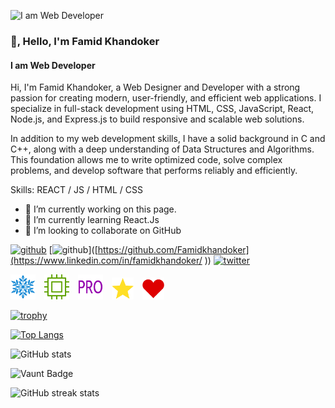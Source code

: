 ![I am Web Developer](https://media.licdn.com/dms/image/v2/D4E16AQH3KFLj4vavFQ/profile-displaybackgroundimage-shrink_350_1400/profile-displaybackgroundimage-shrink_350_1400/0/1738344094543?e=1750291200&v=beta&t=DRlCblaUU1ukraKHqnc-u7Lz462caa1XcSBYUtzHYMw)

###  👋,  Hello, I'm Famid Khandoker
#### I am Web Developer


Hi, I'm Famid Khandoker, a Web Designer and Developer with a strong passion for creating modern, user-friendly, and efficient web applications. I specialize in full-stack development using HTML, CSS, JavaScript, React, Node.js, and Express.js to build responsive and scalable web solutions.

In addition to my web development skills, I have a solid background in C and C++, along with a deep understanding of Data Structures and Algorithms. This foundation allows me to write optimized code, solve complex problems, and develop software that performs reliably and efficiently.

Skills:  REACT / JS / HTML / CSS

- 🔭 I’m currently working on this page. 
- 🌱 I’m currently learning React.Js 
- 👯 I’m looking to collaborate on GitHub 


[<img src='https://cdn.jsdelivr.net/npm/simple-icons@3.0.1/icons/github.svg' alt='github' height='40'>](https://github.com/Famidkhandoker) 
[<img src='https://cdn.jsdelivr.net/npm/simple-icons@3.0.1/icons/github.svg' alt='github' height='40'>]([https://github.com/Famidkhandoker](https://www.linkedin.com/in/famidkhandoker/ ))
[<img src='https://cdn.jsdelivr.net/npm/simple-icons@3.0.1/icons/twitter.svg' alt='twitter' height='40'>](https://twitter.com/https://x.com/famidkhandoker)  

<a href='https://archiveprogram.github.com/'><img src='https://raw.githubusercontent.com/acervenky/animated-github-badges/master/assets/acbadge.gif' width='40' height='40'></a> <a href='https://docs.github.com/en/developers'><img src='https://raw.githubusercontent.com/acervenky/animated-github-badges/master/assets/devbadge.gif' width='40' height='40'></a> <a href='https://github.com/pricing'><img src='https://raw.githubusercontent.com/acervenky/animated-github-badges/master/assets/pro.gif' width='40' height='40'></a> <a href='https://stars.github.com/'><img src='https://raw.githubusercontent.com/acervenky/animated-github-badges/master/assets/starbadge.gif' width='35' height='35'></a> <a href='https://docs.github.com/en/github/supporting-the-open-source-community-with-github-sponsors'><img src='https://raw.githubusercontent.com/acervenky/animated-github-badges/master/assets/sponsorbadge.gif' width='35' height='35'></a> 

[![trophy](https://github-profile-trophy.vercel.app/?username=Famidkhandoker)](https://github.com/ryo-ma/github-profile-trophy)

[![Top Langs](https://github-readme-stats.vercel.app/api/top-langs/?username=Famidkhandoker)](https://github.com/anuraghazra/github-readme-stats)

![GitHub stats](https://github-readme-stats.vercel.app/api?username=Famidkhandoker&show_icons=true&count_private=true)  

![Vaunt Badge](https://api.vaunt.dev/v1/github/entities/Famidkhandoker/contributions?format=svg&private=true)  

![GitHub streak stats](https://streak-stats.demolab.com/?user=Famidkhandoker)  


